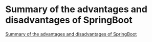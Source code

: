 # Summary of the advantages and disadvantages of SpringBoot
[Summary of the advantages and disadvantages of SpringBoot](https://aiwithcloud.com/2022/09/19/summary_of_the_advantages_and_disadvantages_of_springboot/)